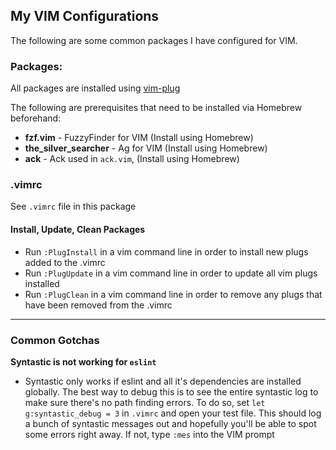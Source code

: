 ## My VIM Configurations

The following are some common packages I have configured for VIM.

### Packages:

All packages are installed using [vim-plug](https://github.com/junegunn/vim-plug)

The following are prerequisites that need to be installed via Homebrew beforehand:

* **fzf.vim** - FuzzyFinder for VIM (Install using Homebrew)
* **the_silver_searcher** - Ag for VIM (Install using Homebrew)
* **ack** - Ack used in `ack.vim`, (Install using Homebrew)

### .vimrc

See `.vimrc` file in this package

#### Install, Update, Clean Packages

* Run `:PlugInstall` in a vim command line in order to install new plugs added to the .vimrc
* Run `:PlugUpdate` in a vim command line in order to update all vim plugs installed
* Run `:PlugClean` in a vim command line in order to remove any plugs that have been removed from the .vimrc

---

### Common Gotchas

**Syntastic is not working for `eslint`**
- Syntastic only works if eslint and all it's dependencies are installed globally. The best way to debug this is to see the entire syntastic log to make sure there's no path finding errors. To do so, set `let g:syntastic_debug = 3` in `.vimrc` and open your test file. This should log a bunch of syntastic messages out and hopefully you'll be able to spot some errors right away. If not, type `:mes` into the VIM prompt
	

